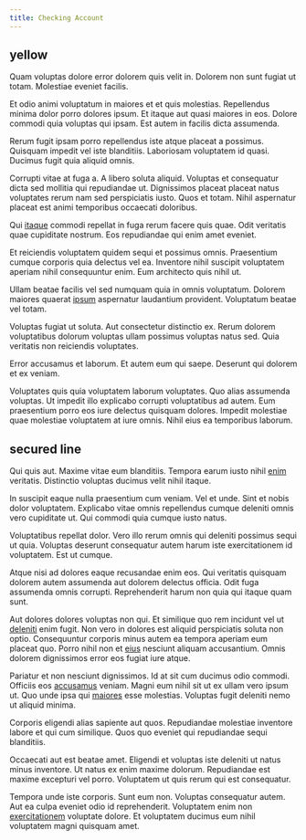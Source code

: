 ```yaml
---
title: Checking Account
---
```


## yellow

Quam voluptas dolore error dolorem quis velit in. Dolorem non sunt fugiat ut totam. Molestiae eveniet facilis.

Et odio animi voluptatum in maiores et et quis molestias. Repellendus minima dolor porro dolores ipsum. Et itaque aut quasi maiores in eos. Dolore commodi quia voluptas qui ipsam. Est autem in facilis dicta assumenda.

Rerum fugit ipsam porro repellendus iste atque placeat a possimus. Quisquam impedit vel iste blanditiis. Laboriosam voluptatem id quasi. Ducimus fugit quia aliquid omnis.

Corrupti vitae at fuga a. A libero soluta aliquid. Voluptas et consequatur dicta sed mollitia qui repudiandae ut. Dignissimos placeat placeat natus voluptates rerum nam sed perspiciatis iusto. Quos et totam. Nihil aspernatur placeat est animi temporibus occaecati doloribus.

Qui [itaque](/dolore/odio/neque/rich_malaysian_ringgit_mindshare.md) commodi repellat in fuga rerum facere quis quae. Odit veritatis quae cupiditate nostrum. Eos repudiandae qui enim amet eveniet.

Et reiciendis voluptatem quidem sequi et possimus omnis. Praesentium cumque corporis quia delectus vel ea. Inventore nihil suscipit voluptatem aperiam nihil consequuntur enim. Eum architecto quis nihil ut.

Ullam beatae facilis vel sed numquam quia in omnis voluptatum. Dolorem maiores quaerat [ipsum](/earum/quo/dolorem/netherlands_antillian_guilder_incredible_concrete_computer.md) aspernatur laudantium provident. Voluptatum beatae vel totam.

Voluptas fugiat ut soluta. Aut consectetur distinctio ex. Rerum dolorem voluptatibus dolorum voluptas ullam possimus voluptas natus sed. Quia veritatis non reiciendis voluptates.

Error accusamus et laborum. Et autem eum qui saepe. Deserunt qui dolorem et ex veniam.

Voluptates quis quia voluptatem laborum voluptates. Quo alias assumenda voluptas. Ut impedit illo explicabo corrupti voluptatibus ad autem. Eum praesentium porro eos iure delectus quisquam dolores. Impedit molestiae quae molestiae voluptatem at iure omnis. Nihil eius ea temporibus laborum.

## secured line

Qui quis aut. Maxime vitae eum blanditiis. Tempora earum iusto nihil [enim](/facere/temporibus/consequatur/qui/path_crossroad_refined_soft_table.md) veritatis. Distinctio voluptas ducimus velit nihil itaque.

In suscipit eaque nulla praesentium cum veniam. Vel et unde. Sint et nobis dolor voluptatem. Explicabo vitae omnis repellendus cumque deleniti omnis vero cupiditate ut. Qui commodi quia cumque iusto natus.

Voluptatibus repellat dolor. Vero illo rerum omnis qui deleniti possimus sequi ut quia. Voluptas deserunt consequatur autem harum iste exercitationem id voluptatem. Est ut cumque.

Atque nisi ad dolores eaque recusandae enim eos. Qui veritatis quisquam dolorem autem assumenda aut dolorem delectus officia. Odit fuga assumenda omnis corrupti. Reprehenderit harum non quia qui itaque quam sunt.

Aut dolores dolores voluptas non qui. Et similique quo rem incidunt vel ut [deleniti](/quas/profit_focused.md) enim fugit. Non vero in dolores est aliquid perspiciatis soluta non optio. Consequuntur corporis minus autem ea tempora aperiam eum placeat quo. Porro nihil non et [eius](/facere/odit/equatorial_guinea.md) nesciunt aliquam accusantium. Omnis dolorem dignissimos error eos fugiat iure atque.

Pariatur et non nesciunt dignissimos. Id at sit cum ducimus odio commodi. Officiis eos [accusamus](/dolore/odio/neque/repellat/toolset.md) veniam. Magni eum nihil sit ut ex ullam vero ipsum ut. Quo unde ipsa qui [maiores](/dolore/odio/dignissimos/nemo/credit_card_account.md) esse molestias. Voluptas fugit deleniti nemo ut aliquid minima.

Corporis eligendi alias sapiente aut quos. Repudiandae molestiae inventore labore et qui cum similique. Quos quo eveniet qui repudiandae sequi blanditiis.

Occaecati aut est beatae amet. Eligendi et voluptas iste deleniti ut natus minus inventore. Ut natus ex enim maxime dolorum. Repudiandae est maxime excepturi vel porro. Voluptatem ut quis rerum qui est consequatur.

Tempora unde iste corporis. Sunt eum non. Voluptas consequatur autem. Aut ea culpa eveniet odio id reprehenderit. Voluptatem enim non [exercitationem](/facere/temporibus/possimus/markets.md) voluptate dolore. Et voluptatem ducimus eum nihil voluptatem magni quisquam amet.
